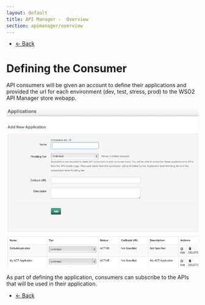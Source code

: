 ```yaml
---
layout: default
title: API Manager -  Overview
section: apimanager/overview
---
```

  
<ul class="pager">
  <li class="previous"><a href="/apimanager/overview">&larr; Back</a></li>
</ul>

# Defining the Consumer

API consumers will be given an account to define their applications and provided the url for each environment (dev, test, stress, prod) to the WSO2 API Manager store webapp. 

![Add App](img/define-consumer-add.png "Add App")

As part of defining the application, consumers can subscribe to the APIs that will be used in their application.
	
<ul class="pager">
  <li class="previous"><a href="/apimanager/overview">&larr; Back</a></li>
</ul>